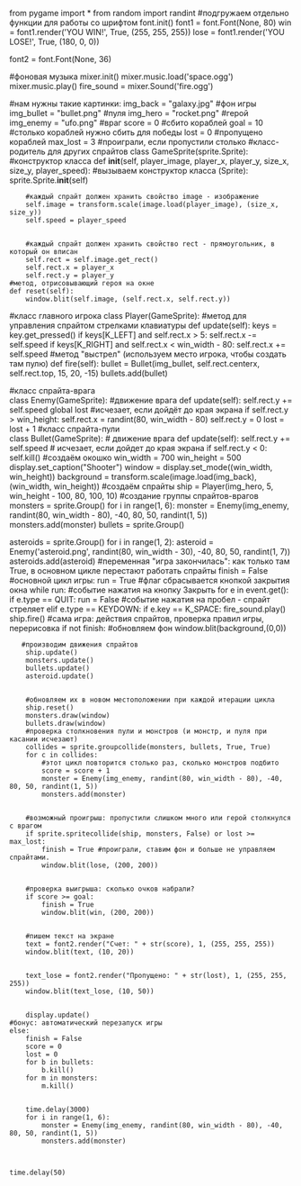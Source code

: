 from pygame import *
from random import randint
#подгружаем отдельно функции для работы со шрифтом
font.init()
font1 = font.Font(None, 80)
win = font1.render('YOU WIN!', True, (255, 255, 255))
lose = font1.render('YOU LOSE!', True, (180, 0, 0))


font2 = font.Font(None, 36)


#фоновая музыка
mixer.init()
mixer.music.load('space.ogg')
mixer.music.play()
fire_sound = mixer.Sound('fire.ogg')


#нам нужны такие картинки:
img_back = "galaxy.jpg" #фон игры
img_bullet = "bullet.png" #пуля
img_hero = "rocket.png" #герой
img_enemy = "ufo.png" #враг
score = 0 #сбито кораблей
goal = 10 #столько кораблей нужно сбить для победы
lost = 0 #пропущено кораблей
max_lost = 3 #проиграли, если пропустили столько
#класс-родитель для других спрайтов
class GameSprite(sprite.Sprite):
 #конструктор класса
    def __init__(self, player_image, player_x, player_y, size_x, size_y, player_speed):
        #вызываем конструктор класса (Sprite):
        sprite.Sprite.__init__(self)


        #каждый спрайт должен хранить свойство image - изображение
        self.image = transform.scale(image.load(player_image), (size_x, size_y))
        self.speed = player_speed


        #каждый спрайт должен хранить свойство rect - прямоугольник, в который он вписан
        self.rect = self.image.get_rect()
        self.rect.x = player_x
        self.rect.y = player_y
    #метод, отрисовывающий героя на окне
    def reset(self):
        window.blit(self.image, (self.rect.x, self.rect.y))


#класс главного игрока
class Player(GameSprite):
    #метод для управления спрайтом стрелками клавиатуры
    def update(self):
        keys = key.get_pressed()
        if keys[K_LEFT] and self.rect.x > 5:
            self.rect.x -= self.speed
        if keys[K_RIGHT] and self.rect.x < win_width - 80:
            self.rect.x += self.speed
    #метод "выстрел" (используем место игрока, чтобы создать там пулю)
    def fire(self):
        bullet = Bullet(img_bullet, self.rect.centerx, self.rect.top, 15, 20, -15)
        bullets.add(bullet)


#класс спрайта-врага  
class Enemy(GameSprite):
    #движение врага
    def update(self):
        self.rect.y += self.speed
        global lost
        #исчезает, если дойдёт до края экрана
        if self.rect.y > win_height:
            self.rect.x = randint(80, win_width - 80)
            self.rect.y = 0
            lost = lost + 1
#класс спрайта-пули  
class Bullet(GameSprite):
    # движение врага
    def update(self):
        self.rect.y += self.speed
        # исчезает, если дойдет до края экрана
        if self.rect.y < 0:
            self.kill()
#создаём окошко
win_width = 700
win_height = 500
display.set_caption("Shooter")
window = display.set_mode((win_width, win_height))
background = transform.scale(image.load(img_back), (win_width, win_height))
#создаём спрайты
ship = Player(img_hero, 5, win_height - 100, 80, 100, 10)
#создание группы спрайтов-врагов
monsters = sprite.Group()
for i in range(1, 6):
    monster = Enemy(img_enemy, randint(80, win_width - 80), -40, 80, 50, randint(1, 5))
    monsters.add(monster)
bullets = sprite.Group()

asteroids = sprite.Group()
for i in range(1, 2):
   asteroid = Enemy('asteroid.png', randint(80, win_width - 30), -40, 80, 50, randint(1, 7))
   asteroids.add(asteroid)
#переменная "игра закончилась": как только там True, в основном цикле перестают работать спрайты
finish = False
#основной цикл игры:
run = True #флаг сбрасывается кнопкой закрытия окна
while run:
    #событие нажатия на кнопку Закрыть
    for e in event.get():
        if e.type == QUIT:
            run = False
        #событие нажатия на пробел - спрайт стреляет
        elif e.type == KEYDOWN:
            if e.key == K_SPACE:
                fire_sound.play()
                ship.fire()
 #сама игра: действия спрайтов, проверка правил игры, перерисовка
    if not finish:
        #обновляем фон
        window.blit(background,(0,0))


       #производим движения спрайтов
        ship.update()
        monsters.update()
        bullets.update()
        asteroid.update()


        #обновляем их в новом местоположении при каждой итерации цикла
        ship.reset()
        monsters.draw(window)
        bullets.draw(window)
        #проверка столкновения пули и монстров (и монстр, и пуля при касании исчезают)
        collides = sprite.groupcollide(monsters, bullets, True, True)
        for c in collides:
            #этот цикл повторится столько раз, сколько монстров подбито
            score = score + 1
            monster = Enemy(img_enemy, randint(80, win_width - 80), -40, 80, 50, randint(1, 5))
            monsters.add(monster)


        #возможный проигрыш: пропустили слишком много или герой столкнулся с врагом
        if sprite.spritecollide(ship, monsters, False) or lost >= max_lost:
            finish = True #проиграли, ставим фон и больше не управляем спрайтами.
            window.blit(lose, (200, 200))


        #проверка выигрыша: сколько очков набрали?
        if score >= goal:
            finish = True
            window.blit(win, (200, 200))


        #пишем текст на экране
        text = font2.render("Счет: " + str(score), 1, (255, 255, 255))
        window.blit(text, (10, 20))


        text_lose = font2.render("Пропущено: " + str(lost), 1, (255, 255, 255))
        window.blit(text_lose, (10, 50))


        display.update()
    #бонус: автоматический перезапуск игры
    else:
        finish = False
        score = 0
        lost = 0
        for b in bullets:
            b.kill()
        for m in monsters:
            m.kill()


        time.delay(3000)
        for i in range(1, 6):
            monster = Enemy(img_enemy, randint(80, win_width - 80), -40, 80, 50, randint(1, 5))
            monsters.add(monster)
      


    time.delay(50)
